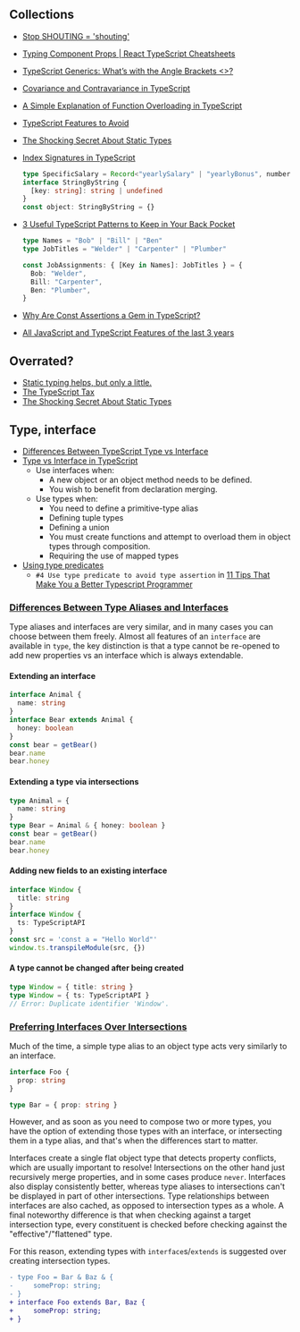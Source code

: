 
## Collections

- [Stop SHOUTING = 'shouting'](https://swizec.com/blog/stop-shouting-shouting/)
- [Typing Component Props | React TypeScript Cheatsheets](https://react-typescript-cheatsheet.netlify.app/docs/basic/getting-started/basic_type_example/#basic-prop-types-examples)
- [TypeScript Generics: What’s with the Angle Brackets <>?](https://javascript.plainenglish.io/typescript-generics-whats-with-the-angle-brackets-4e242c567269)
- [Covariance and Contravariance in TypeScript](https://dmitripavlutin.com/typescript-covariance-contravariance/)
- [A Simple Explanation of Function Overloading in TypeScript](https://dmitripavlutin.com/typescript-function-overloading/)
- [TypeScript Features to Avoid](https://www.executeprogram.com/blog/typescript-features-to-avoid)
- [The Shocking Secret About Static Types](https://medium.com/javascript-scene/the-shocking-secret-about-static-types-514d39bf30a3)
- [Index Signatures in TypeScript](https://dmitripavlutin.com/typescript-index-signatures/)
  ```typescript
  type SpecificSalary = Record<"yearlySalary" | "yearlyBonus", number>
  interface StringByString {
    [key: string]: string | undefined
  }
  const object: StringByString = {}
  ```
- [3 Useful TypeScript Patterns to Keep in Your Back Pocket](https://spin.atomicobject.com/2021/05/11/3-useful-typescript-patterns/)

  ```typescript
  type Names = "Bob" | "Bill" | "Ben"
  type JobTitles = "Welder" | "Carpenter" | "Plumber"

  const JobAssignments: { [Key in Names]: JobTitles } = {
    Bob: "Welder",
    Bill: "Carpenter",
    Ben: "Plumber",
  }
  ```

- [Why Are Const Assertions a Gem in TypeScript?](https://blog.bitsrc.io/why-are-const-assertions-a-gem-in-typescript-e1d353f5d8ce)
- [All JavaScript and TypeScript Features of the last 3 years](https://betterprogramming.pub/all-javascript-and-typescript-features-of-the-last-3-years-629c57e73e42)

## Overrated?

- [Static typing helps, but only a little.](https://buildtogether.tech/tooling/#:~:text=Static%20typing%20helps%2C%20but%20only%20a%20little.)
- [The TypeScript Tax](https://medium.com/javascript-scene/the-typescript-tax-132ff4cb175b)
- [The Shocking Secret About Static Types](https://medium.com/javascript-scene/the-shocking-secret-about-static-types-514d39bf30a3)

## Type, interface

- [Differences Between TypeScript Type vs Interface](https://www.educba.com/typescript-type-vs-interface/)
- [Type vs Interface in TypeScript](https://blog.bitsrc.io/type-vs-interface-in-typescript-cf3c00bc04ae)
  - Use interfaces when:
    - A new object or an object method needs to be defined.
    - You wish to benefit from declaration merging.
  - Use types when:
    - You need to define a primitive-type alias
    - Defining tuple types
    - Defining a union
    - You must create functions and attempt to overload them in object types through composition.
    - Requiring the use of mapped types
- [Using type predicates](https://www.typescriptlang.org/docs/handbook/2/narrowing.html#using-type-predicates)
  - `#4 Use type predicate to avoid type assertion` in [11 Tips That Make You a Better Typescript Programmer](https://dev.to/zenstack/11-tips-that-help-you-become-a-better-typescript-programmer-4ca1)

### [Differences Between Type Aliases and Interfaces](https://www.typescriptlang.org/docs/handbook/2/everyday-types.html#differences-between-type-aliases-and-interfaces)

Type aliases and interfaces are very similar, and in many cases you can choose between them freely. Almost all features of an `interface` are available in `type`, the key distinction is that a type cannot be re-opened to add new properties vs an interface which is always extendable.

#### Extending an interface

```ts
interface Animal {
  name: string
}
interface Bear extends Animal {
  honey: boolean
}
const bear = getBear()
bear.name
bear.honey
```

#### Extending a type via intersections

```ts
type Animal = {
  name: string
}
type Bear = Animal & { honey: boolean }
const bear = getBear()
bear.name
bear.honey
```

#### Adding new fields to an existing interface

```ts
interface Window {
  title: string
}
interface Window {
  ts: TypeScriptAPI
}
const src = 'const a = "Hello World"'
window.ts.transpileModule(src, {})
```

#### A type cannot be changed after being created

```ts
type Window = { title: string }
type Window = { ts: TypeScriptAPI }
// Error: Duplicate identifier 'Window'.
```

### [Preferring Interfaces Over Intersections](https://github.com/microsoft/TypeScript/wiki/Performance#preferring-interfaces-over-intersections)

Much of the time, a simple type alias to an object type acts very similarly to an interface.

```ts
interface Foo {
  prop: string
}

type Bar = { prop: string }
```

However, and as soon as you need to compose two or more types, you have the option of extending those types with an interface, or intersecting them in a type alias, and that's when the differences start to matter.

Interfaces create a single flat object type that detects property conflicts, which are usually important to resolve! Intersections on the other hand just recursively merge properties, and in some cases produce `never`. Interfaces also display consistently better, whereas type aliases to intersections can't be displayed in part of other intersections. Type relationships between interfaces are also cached, as opposed to intersection types as a whole. A final noteworthy difference is that when checking against a target intersection type, every constituent is checked before checking against the "effective"/"flattened" type.

For this reason, extending types with `interface`s/`extends` is suggested over creating intersection types.

```diff
- type Foo = Bar & Baz & {
-     someProp: string;
- }
+ interface Foo extends Bar, Baz {
+     someProp: string;
+ }
```
